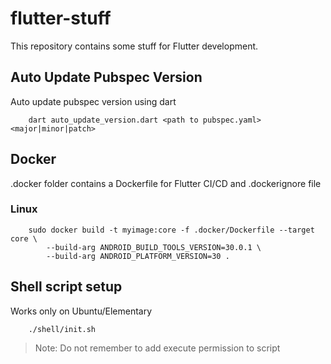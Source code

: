 # flutter-stuff

This repository contains some stuff for Flutter development.

## Auto Update Pubspec Version

Auto update pubspec version using dart

```console
    dart auto_update_version.dart <path to pubspec.yaml> <major|minor|patch>
```

## Docker

.docker folder contains a Dockerfile for Flutter CI/CD and .dockerignore file

### Linux
```console
    sudo docker build -t myimage:core -f .docker/Dockerfile --target core \
        --build-arg ANDROID_BUILD_TOOLS_VERSION=30.0.1 \
        --build-arg ANDROID_PLATFORM_VERSION=30 .
```

## Shell script setup

Works only on Ubuntu/Elementary

```console
    ./shell/init.sh
```

> Note: Do not remember to add execute permission to script